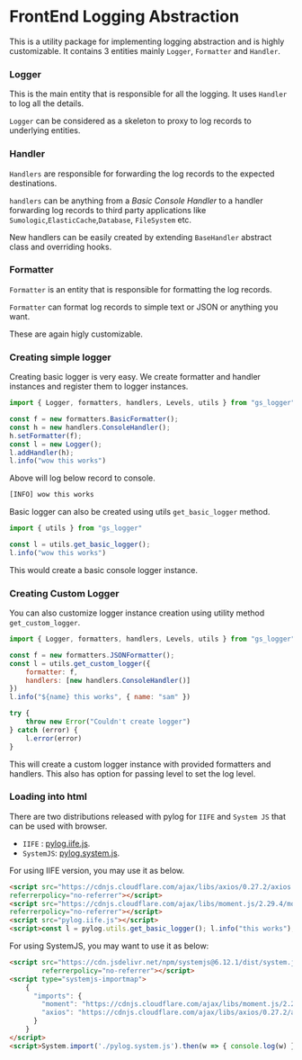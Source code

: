 # FrontEnd Logging Abstraction

This is a utility package for implementing logging abstraction and is highly customizable. It contains 3 entities mainly `Logger`, `Formatter` and `Handler`.

### Logger

This is the main entity that is responsible for all the logging. It uses `Handler` to log all the details.

`Logger` can be considered as a skeleton to proxy to log records to underlying entities.

### Handler

`Handlers` are responsible for forwarding the log records to the expected destinations.

`handlers` can be anything from a *Basic Console Handler* to a handler forwarding log records to third party applications like `Sumologic`,`ElasticCache`,`Database`, `FileSystem` etc.

New handlers can be easily created by extending `BaseHandler` abstract class and overriding hooks.


### Formatter

`Formatter` is an entity that is responsible for formatting the log records. 

`Formatter` can format log records to simple text or JSON or anything you want.

These are again higly customizable.

### Creating simple logger

Creating basic logger is very easy. We create formatter and handler instances and register them to logger instances.

```javascript
import { Logger, formatters, handlers, Levels, utils } from "gs_logger"

const f = new formatters.BasicFormatter();
const h = new handlers.ConsoleHandler();
h.setFormatter(f);
const l = new Logger();
l.addHandler(h);
l.info("wow this works")
```

Above will log below record to console.

```bash
[INFO] wow this works
```

Basic logger can also be created using utils `get_basic_logger` method.

```javascript
import { utils } from "gs_logger"

const l = utils.get_basic_logger();
l.info("wow this works")
```

This would create a basic console logger instance.

### Creating Custom Logger

You can also customize logger instance creation using utility method `get_custom_logger`.

```javascript
import { Logger, formatters, handlers, Levels, utils } from "gs_logger"

const f = new formatters.JSONFormatter();
const l = utils.get_custom_logger({
    formatter: f,
    handlers: [new handlers.ConsoleHandler()]
})
l.info("${name} this works", { name: "sam" })

try {
    throw new Error("Couldn't create logger")
} catch (error) {
    l.error(error)
}
```

This will create a custom logger instance with provided formatters and handlers. This also has option for passing level to set the log level.

### Loading into html

There are two distributions released with pylog for `IIFE` and `System JS` that can be used with browser.

- `IIFE` : [pylog.iife.js](pylog.iife.js).
- `SystemJS`: [pylog.system.js](pylog.system.js).

For using IIFE version, you may use it as below.

```html
<script src="https://cdnjs.cloudflare.com/ajax/libs/axios/0.27.2/axios.min.js"      crossorigin="anonymous"
referrerpolicy="no-referrer"></script>
<script src="https://cdnjs.cloudflare.com/ajax/libs/moment.js/2.29.4/moment.min.js" crossorigin="anonymous"
referrerpolicy="no-referrer"></script>
<script src="pylog.iife.js"></script>
<script>const l = pylog.utils.get_basic_logger(); l.info("this works");</script>
```

For using SystemJS, you may want to use it as below:

```html
<script src="https://cdn.jsdelivr.net/npm/systemjs@6.12.1/dist/system.js" crossorigin="anonymous"
        referrerpolicy="no-referrer"></script>
<script type="systemjs-importmap">
    {
      "imports": {
        "moment": "https://cdnjs.cloudflare.com/ajax/libs/moment.js/2.29.4/moment.min.js",
        "axios": "https://cdnjs.cloudflare.com/ajax/libs/axios/0.27.2/axios.min.js"
      }
    }
</script>
<script>System.import('./pylog.system.js').then(w => { console.log(w) });</script>
```